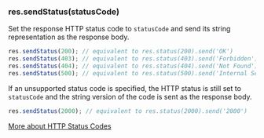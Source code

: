 <h3 id='res.sendStatus'>res.sendStatus(statusCode)</h3>

Set the response HTTP status code to `statusCode` and send its string representation as the response body.

```js
res.sendStatus(200); // equivalent to res.status(200).send('OK')
res.sendStatus(403); // equivalent to res.status(403).send('Forbidden')
res.sendStatus(404); // equivalent to res.status(404).send('Not Found')
res.sendStatus(500); // equivalent to res.status(500).send('Internal Server Error')
```

If an unsupported status code is specified, the HTTP status is still set to `statusCode` and the string version of the code is sent as the response body.

```js
res.sendStatus(2000); // equivalent to res.status(2000).send('2000')
```

[More about HTTP Status Codes](http://en.wikipedia.org/wiki/List_of_HTTP_status_codes)
